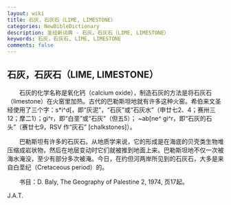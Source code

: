 ```yaml
---
layout: wiki
title: 石灰，石灰石（LIME, LIMESTONE）
categories: NewBibleDictionary
description: 圣经新词典 - 石灰，石灰石（LIME, LIMESTONE）
keywords: 石灰，石灰石, LIME, LIMESTONE
comments: false
---
```


## 石灰，石灰石（LIME, LIMESTONE）

　　石灰的化学名称是氧化钙（calcium oxide），制造石灰的方法是将石灰石（limestone）在火窑里加热。古代的巴勒斯坦地就有许多这种火窑。希伯来文圣经使用了三个字：s*i^d[，即“灰泥”，“石灰”或“石灰水”（申廿七2、4；赛卅三12；摩二1）；gi^r，即“白垩”或“石灰”（但五5）； ~ab[ne^ gi^r，即“石灰的石头”（赛廿七9，RSV 作“灰石” [chalkstones]）。

　　巴勒斯坦有许多的石灰石。从地质学来说，它的形成是在海底的贝壳类生物堆压缩成岩状物，然后在地层变动时它们就被推到地面上来。巴勒斯坦地不仅一次被海水淹没，至少有部分多次被淹。今日，在约但河两岸所见到的石灰石，大多是来自白垩纪（Cretaceous period）的。

　　书目：D. Baly, The Geography of Palestine 2, 1974, 页17起。

J.A.T.








